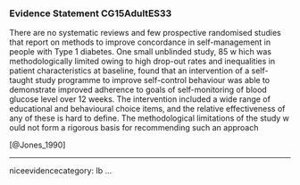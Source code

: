 ### Evidence Statement CG15AdultES33
There are no systematic reviews and few prospective randomised studies that report on methods to improve concordance in self-management in people with Type 1 diabetes. One small unblinded study, 85 w hich was methodologically limited owing to high drop-out rates and inequalities in patient characteristics at baseline, found that an intervention of a self-taught study programme to improve self-control behaviour was able to demonstrate improved adherence to goals of self-monitoring of blood glucose level over 12 weeks. The intervention included a wide range of educational and behavioural choice items, and the relative effectiveness of any of these is hard to define. The methodological limitations of the study w ould not form a rigorous basis for recommending such an approach

[@Jones_1990]

---
niceevidencecategory: Ib
...



